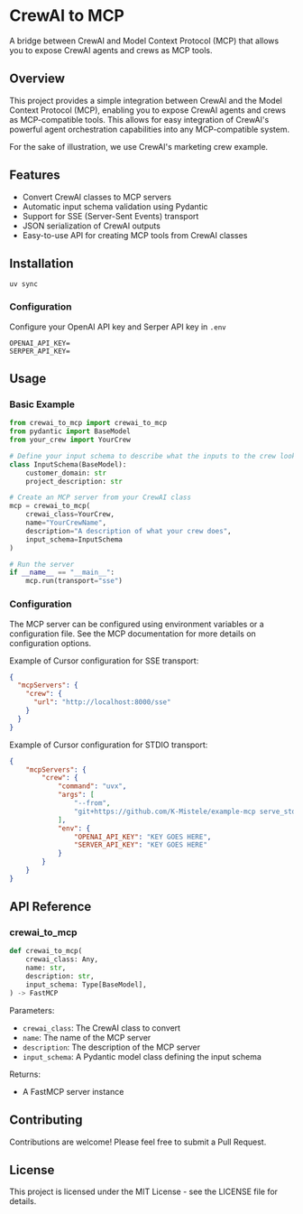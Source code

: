 # CrewAI to MCP

A bridge between CrewAI and Model Context Protocol (MCP) that allows you to expose CrewAI agents and crews as MCP tools.

## Overview

This project provides a simple integration between CrewAI and the Model Context Protocol (MCP), enabling you to expose CrewAI agents and crews as MCP-compatible tools. This allows for easy integration of CrewAI's powerful agent orchestration capabilities into any MCP-compatible system.

For the sake of illustration, we use CrewAI's marketing crew example.

## Features

- Convert CrewAI classes to MCP servers
- Automatic input schema validation using Pydantic
- Support for SSE (Server-Sent Events) transport
- JSON serialization of CrewAI outputs
- Easy-to-use API for creating MCP tools from CrewAI classes

## Installation

```shell
uv sync
```

### Configuration
Configure your OpenAI API key and Serper API key in `.env`
```
OPENAI_API_KEY=
SERPER_API_KEY=
```

## Usage

### Basic Example

```python
from crewai_to_mcp import crewai_to_mcp
from pydantic import BaseModel
from your_crew import YourCrew

# Define your input schema to describe what the inputs to the crew look like.
class InputSchema(BaseModel):
    customer_domain: str
    project_description: str

# Create an MCP server from your CrewAI class
mcp = crewai_to_mcp(
    crewai_class=YourCrew,
    name="YourCrewName",
    description="A description of what your crew does",
    input_schema=InputSchema
)

# Run the server
if __name__ == "__main__":
    mcp.run(transport="sse")
```

### Configuration

The MCP server can be configured using environment variables or a configuration file. See the MCP documentation for more details on configuration options.

Example of Cursor configuration for SSE transport:

```json
{
  "mcpServers": {
    "crew": {
      "url": "http://localhost:8000/sse"
    }
  }
}
```

Example of Cursor configuration for STDIO transport:
```json
{
    "mcpServers": {
        "crew": {
            "command": "uvx",
            "args": [
                "--from",
                "git+https://github.com/K-Mistele/example-mcp serve_stdio"
            ],
            "env": {
                "OPENAI_API_KEY": "KEY GOES HERE",
                "SERVER_API_KEY": "KEY GOES HERE"
            }
        }
    }
}
```

## API Reference

### crewai_to_mcp

```python
def crewai_to_mcp(
    crewai_class: Any,
    name: str,
    description: str,
    input_schema: Type[BaseModel],
) -> FastMCP
```

Parameters:
- `crewai_class`: The CrewAI class to convert
- `name`: The name of the MCP server
- `description`: The description of the MCP server
- `input_schema`: A Pydantic model class defining the input schema

Returns:
- A FastMCP server instance

## Contributing

Contributions are welcome! Please feel free to submit a Pull Request.

## License

This project is licensed under the MIT License - see the LICENSE file for details.

